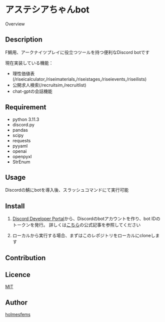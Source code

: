 アステシアちゃんbot
====
Overview
## Description
F鯖用、アークナイツプレイに役立つツールを持つ便利なDiscord botです

現在実装している機能：
* 理性価値表(/riseicalculator,/riseimaterials,/riseistages,/riseievents,/riseilists)
* 公開求人検索(/recruitsim,/recruitlist)
* chat-gptの会話機能

## Requirement
* python 3.11.3
* discord.py
* pandas
* scipy
* requests
* pyyaml
* openai
* openpyxl
* StrEnum

## Usage
Discordの鯖にbotを導入後、スラッシュコマンドにて実行可能

## Install
1. [Discord Developer Portal](https://discord.com/developers/applications)から、Discordのbotアカウントを作り、bot IDのトークンを発行。
詳しくは[こちら](https://discordpy.readthedocs.io/ja/latest/discord.html)の公式記事を参照してください

2. ローカルから実行する場合、まずはこのレポジトリをローカルにcloneします


## Contribution

## Licence

[MIT](https://github.com/tcnksm/tool/blob/master/LICENCE)

## Author

[holmesfems](https://github.com/holmesfems)